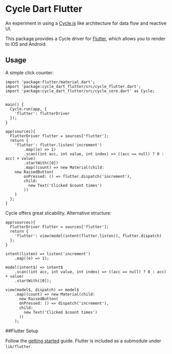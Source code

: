 # Cycle Dart Flutter

An experiment in using a [Cycle.js](http://cycle.js.org/) like architecture for data flow and reactive UI.

This package provides a Cycle driver for [Flutter]( http://flutter.io), which allows you to render to
iOS and Android. 

## Usage

A simple click counter:

    import 'package:flutter/material.dart';
    import 'package:cycle_dart_flutter/src/cycle_flutter.dart';
    import 'package:cycle_dart_flutter/src/cycle_core.dart' as Cycle;
    
    
    main() {
      Cycle.run(app, {
        'flutter': flutterDriver
      });
    }
    
    app(sources){
      FlutterDriver flutter = sources['flutter'];
      return {
        'flutter': flutter.listen('increment')
            .map((e) => 1)
            .scan((int acc, int value, int index) => ((acc == null) ? 0 : acc) + value)
            .startWith([0])
            .map((count) => new Material(child:
        new RaisedButton(
            onPressed: () => flutter.dispatch('increment'),
            child:
              new Text('Clicked $count times')
            ))
        )
      };
    }
    
Cycle offers great slicability. Alternative structure:

    app(sources){
      FlutterDriver flutter = sources['flutter'];
      return {
        'flutter': view(model(intent(flutter.listen)), flutter.dispatch)
      };
    }
    
    intent(listen) => listen('increment')
        .map((e) => 1);
    
    model(intent$) => intent$
        .scan((int acc, int value, int index) => ((acc == null) ? 0 : acc) + value)
        .startWith([0]);
    
    view(model$, dispatch) => model$
        .map((count) => new Material(child:
          new RaisedButton(
          onPressed: () => dispatch('increment'),
          child:
            new Text('Clicked $count times')
          ))
        );
        
##Flutter Setup

Follow the [getting started](https://flutter.io/getting-started/) guide. 
Flutter is included as a submodule under `lib/flutter`.
